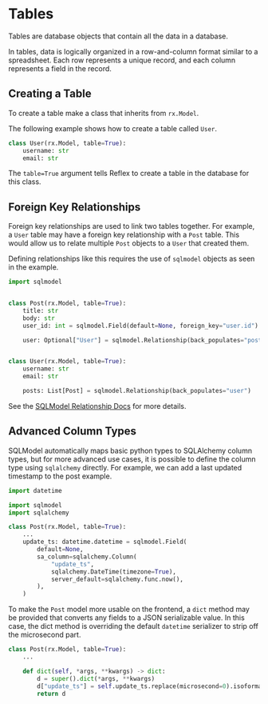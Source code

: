 # Tables

Tables are database objects that contain all the data in a database.

In tables, data is logically organized in a row-and-column format similar to a
spreadsheet. Each row represents a unique record, and each column represents a
field in the record.

## Creating a Table

To create a table make a class that inherits from `rx.Model`.

The following example shows how to create a table called `User`.
            
```python
class User(rx.Model, table=True):
    username: str
    email: str
```

The `table=True` argument tells Reflex to create a table in the database for
this class.

## Foreign Key Relationships

Foreign key relationships are used to link two tables together. For example,
a `User` table may have a foreign key relationship with a `Post` table. This
would allow us to relate multiple `Post` objects to a `User` that created them.

Defining relationships like this requires the use of `sqlmodel` objects as
seen in the example.

```python
import sqlmodel


class Post(rx.Model, table=True):
    title: str
    body: str
    user_id: int = sqlmodel.Field(default=None, foreign_key="user.id")

    user: Optional["User"] = sqlmodel.Relationship(back_populates="posts")


class User(rx.Model, table=True):
    username: str
    email: str

    posts: List[Post] = sqlmodel.Relationship(back_populates="user")
```


See the [SQLModel Relationship Docs](https://sqlmodel.tiangolo.com/tutorial/relationship-attributes/define-relationships-attributes/) for more details.

## Advanced Column Types

SQLModel automatically maps basic python types to SQLAlchemy column types, but for more advanced use cases, it is
possible to define the column type using `sqlalchemy` directly. For example, we can add a last updated timestamp
to the post example.

```python
import datetime

import sqlmodel
import sqlalchemy

class Post(rx.Model, table=True):
    ...
    update_ts: datetime.datetime = sqlmodel.Field(
        default=None,
        sa_column=sqlalchemy.Column(
            "update_ts",
            sqlalchemy.DateTime(timezone=True),
            server_default=sqlalchemy.func.now(),
        ),
    )
```

To make the `Post` model more usable on the frontend, a `dict` method may be provided
that converts any fields to a JSON serializable value. In this case, the dict method is
overriding the default `datetime` serializer to strip off the microsecond part.

```python
class Post(rx.Model, table=True):
    ...

    def dict(self, *args, **kwargs) -> dict:
        d = super().dict(*args, **kwargs)
        d["update_ts"] = self.update_ts.replace(microsecond=0).isoformat()
        return d
```